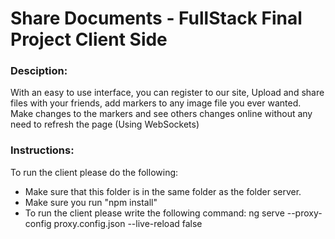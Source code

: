 # Share Documents - FullStack Final Project Client Side

### Desciption:
With an easy to use interface, you can register to our site, 
Upload and share files with your friends, add markers to any image file you ever wanted.
Make changes to the markers and see others changes online without any need to refresh the page (Using WebSockets)

### Instructions:
To run the client please do the following:
* Make sure that this folder is in the same folder as the folder server.
* Make sure you run "npm install"
* To run the client please write the following command: ng serve --proxy-config proxy.config.json --live-reload false
